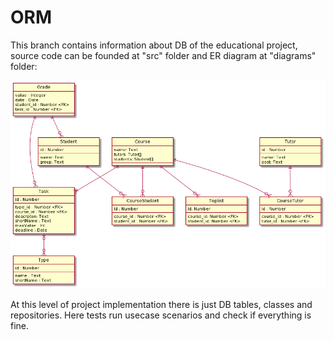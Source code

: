 # ORM

This branch contains information about DB of the educational project, source code can be founded at "src" folder and ER diagram at "diagrams" folder:

![](https://github.com/mementomorri/Kotlin-Backend/blob/ORM/diagram/er-diagram.png)

At this level of project implementation there is just DB tables, classes and repositories. Here tests run usecase scenarios and check if everything is fine.
